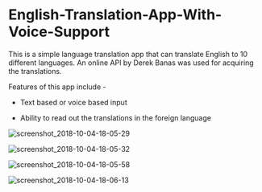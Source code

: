 # English-Translation-App-With-Voice-Support

This is a simple language translation app that can translate English to 10 different languages. An online API by Derek Banas was used for acquiring the translations. 

Features of this app include - 

* Text based or voice based input 

* Ability to read out the translations in the foreign language 



![screenshot_2018-10-04-18-05-29](https://user-images.githubusercontent.com/29299547/46474340-700b1900-c804-11e8-9f60-1753db9b9d7f.png)

![screenshot_2018-10-04-18-05-32](https://user-images.githubusercontent.com/29299547/46474341-70a3af80-c804-11e8-99ae-c47e30c71dfa.png)

![screenshot_2018-10-04-18-05-58](https://user-images.githubusercontent.com/29299547/46474342-70a3af80-c804-11e8-97cc-5a036fbb4356.png)

![screenshot_2018-10-04-18-06-13](https://user-images.githubusercontent.com/29299547/46474344-713c4600-c804-11e8-8470-c369c4e7713f.png)
